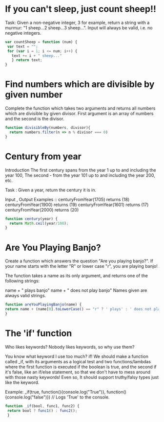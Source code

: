 # If you can't sleep, just count sheep!!

Task:
Given a non-negative integer, 3 for example, return a string with a murmur: "1 sheep...2 sheep...3 sheep...". Input will always be valid, i.e. no negative integers.

```javascript
var countSheep = function (num) {
 var text = "";
 for (var i = 1; i <= num; i++) {
   text += i + " sheep..."
   } return text; 
}
```

# Find numbers which are divisible by given number

Complete the function which takes two arguments and returns all numbers which are divisible by given divisor. First argument is an array of numbers and the second is the divisor.

```javascript
function divisibleBy(numbers, divisor){
  return numbers.filter(n => n % divisor === 0)
}
```

# Century from year

Introduction
The first century spans from the year 1 up to and including the year 100, The second - from the year 101 up to and including the year 200, etc.

Task :
Given a year, return the century it is in.

Input , Output Examples ::
centuryFromYear(1705)  returns (18)
centuryFromYear(1900)  returns (19)
centuryFromYear(1601)  returns (17)
centuryFromYear(2000)  returns (20)

```javascript
function century(year) {
  return Math.ceil(year/100);
}
```

# Are You Playing Banjo?

Create a function which answers the question "Are you playing banjo?".
If your name starts with the letter "R" or lower case "r", you are playing banjo!

The function takes a name as its only argument, and returns one of the following strings:

name + " plays banjo" 
name + " does not play banjo"
Names given are always valid strings.

```javascript
function areYouPlayingBanjo(name) {
return name + (name[0].toLowerCase() == "r" ? ' plays' : ' does not play') + " banjo";
}
```

# The 'if' function

Who likes keywords? Nobody likes keywords, so why use them?

You know what keyword I use too much? if! We should make a function called _if, with its arguments as a logical test and two functions/lambdas where the first function is executed if the boolean is true, and the second if it's false, like an if/else statement, so that we don't have to mess around with those nasty keywords! Even so, It should support truthy/falsy types just like the keyword.

Example:
_if(true, function(){console.log("True")}, function(){console.log("false")})
// Logs 'True' to the console.

```javascript
function _if(bool, func1, func2) {
 return bool ? func1() : func2();
 }
```
